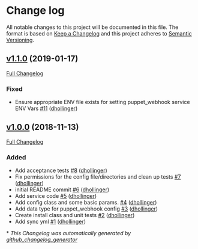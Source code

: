 # Change log

All notable changes to this project will be documented in this file. The format is based on [Keep a Changelog](http://keepachangelog.com/en/1.0.0/) and this project adheres to [Semantic Versioning](http://semver.org).

## [v1.1.0](https://github.com/voxpupuli/puppet-puppetwebhook/tree/v1.1.0) (2019-01-17)

[Full Changelog](https://github.com/voxpupuli/puppet-puppetwebhook/compare/v1.0.0...v1.1.0)

### Fixed

- Ensure appropriate ENV file exists for setting puppet\_webhook service ENV Vars [\#11](https://github.com/voxpupuli/puppet-puppetwebhook/pull/11) ([dhollinger](https://github.com/dhollinger))

## [v1.0.0](https://github.com/voxpupuli/puppet-puppetwebhook/tree/v1.0.0) (2018-11-13)

[Full Changelog](https://github.com/voxpupuli/puppet-puppetwebhook/compare/b89a1244b8fc404fb851dd34779785ff653be861...v1.0.0)

### Added

- Add acceptance tests [\#8](https://github.com/voxpupuli/puppet-puppetwebhook/pull/8) ([dhollinger](https://github.com/dhollinger))
- Fix permissions for the config file/directories and clean up tests [\#7](https://github.com/voxpupuli/puppet-puppetwebhook/pull/7) ([dhollinger](https://github.com/dhollinger))
- initial README commit [\#6](https://github.com/voxpupuli/puppet-puppetwebhook/pull/6) ([dhollinger](https://github.com/dhollinger))
- Add service code [\#5](https://github.com/voxpupuli/puppet-puppetwebhook/pull/5) ([dhollinger](https://github.com/dhollinger))
- Add config class and some basic params. [\#4](https://github.com/voxpupuli/puppet-puppetwebhook/pull/4) ([dhollinger](https://github.com/dhollinger))
- Add data type for puppet\_webhook config [\#3](https://github.com/voxpupuli/puppet-puppetwebhook/pull/3) ([dhollinger](https://github.com/dhollinger))
- Create install class and unit tests [\#2](https://github.com/voxpupuli/puppet-puppetwebhook/pull/2) ([dhollinger](https://github.com/dhollinger))
- Add sync yml [\#1](https://github.com/voxpupuli/puppet-puppetwebhook/pull/1) ([dhollinger](https://github.com/dhollinger))



\* *This Changelog was automatically generated by [github_changelog_generator](https://github.com/skywinder/Github-Changelog-Generator)*
